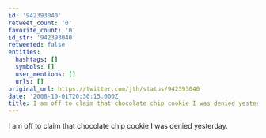 ```yaml
---
id: '942393040'
retweet_count: '0'
favorite_count: '0'
id_str: '942393040'
retweeted: false
entities:
  hashtags: []
  symbols: []
  user_mentions: []
  urls: []
original_url: https://twitter.com/jth/status/942393040
date: '2008-10-01T20:30:15.000Z'
title: I am off to claim that chocolate chip cookie I was denied yesterday.
---
```


I am off to claim that chocolate chip cookie I was denied yesterday.